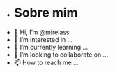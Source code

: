 - # Sobre mim
-  👋 Hi, I’m @mirelass
- 👀 I’m interested in ...
- 🌱 I’m currently learning ...
- 💞️ I’m looking to collaborate on ...
- 📫 How to reach me ...
